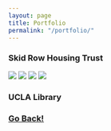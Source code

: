 ```yaml
---
layout: page
title: Portfolio
permalink: "/portfolio/"
---
```


### Skid Row Housing Trust

<div>

  ![](../img/srht-cover.jpg)
  ![](../img/srht-titlepage.jpg)
  ![](../img/srht-pg1.jpg)
  ![](../img/srht-pg5.jpg)

</div>

### UCLA Library



### <a class="page-link" href="/">Go Back!</a>
